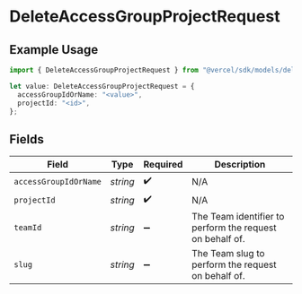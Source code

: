 # DeleteAccessGroupProjectRequest

## Example Usage

```typescript
import { DeleteAccessGroupProjectRequest } from "@vercel/sdk/models/deleteaccessgroupprojectop.js";

let value: DeleteAccessGroupProjectRequest = {
  accessGroupIdOrName: "<value>",
  projectId: "<id>",
};
```

## Fields

| Field                                                    | Type                                                     | Required                                                 | Description                                              |
| -------------------------------------------------------- | -------------------------------------------------------- | -------------------------------------------------------- | -------------------------------------------------------- |
| `accessGroupIdOrName`                                    | *string*                                                 | :heavy_check_mark:                                       | N/A                                                      |
| `projectId`                                              | *string*                                                 | :heavy_check_mark:                                       | N/A                                                      |
| `teamId`                                                 | *string*                                                 | :heavy_minus_sign:                                       | The Team identifier to perform the request on behalf of. |
| `slug`                                                   | *string*                                                 | :heavy_minus_sign:                                       | The Team slug to perform the request on behalf of.       |